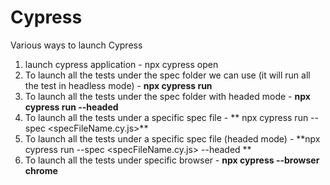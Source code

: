 # Cypress
Various ways to launch Cypress 
1. launch cypress application - npx cypress open
2. To launch all the tests under the spec folder we can use (it will run all the test in headless mode) - **npx cypress run**
3. To launch all the tests under the spec folder with headed mode - **npx cypress run --headed**
4. To launch all the tests under a specific spec file - ** npx cypress run --spec <specFileName.cy.js>**
5. To launch all the tests under a specific spec file (headed mode) - **npx cypress run --spec <specFileName.cy.js> --headed **
6. To launch all the tests under specific browser - **npx cypress --browser chrome**
   
